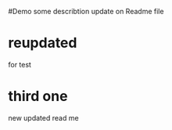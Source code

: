 #Demo
some describtion
update on Readme file


# reupdated 
for test

# third one
new updated read me